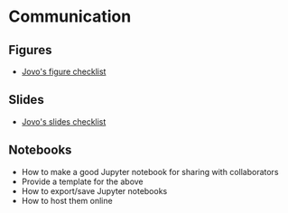 # Communication

## Figures
- [Jovo's figure checklist](https://bitsandbrains.io/2018/09/08/figures.html)

## Slides
- [Jovo's slides checklist](https://bitsandbrains.io/2018/09/04/slides.html)

## Notebooks
- How to make a good Jupyter notebook for sharing with collaborators
- Provide a template for the above
- How to export/save Jupyter notebooks 
- How to host them online
